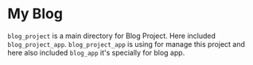 # My Blog

`blog_project` is a main directory for Blog Project. Here included `blog_project_app`.
`blog_project_app` is using for manage this project and here also included `blog_app` it's specially for blog app.
